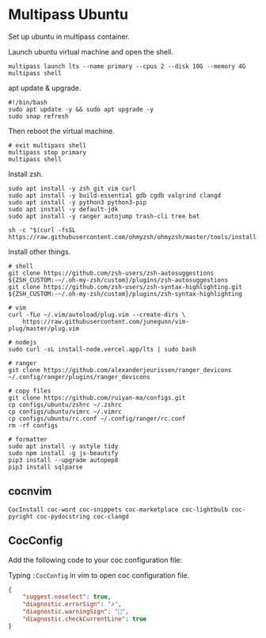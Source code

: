 # Multipass Ubuntu

Set up ubuntu in multipass container. 

Launch ubuntu virtual machine and open the shell. 

```shell
multipass launch lts --name primary --cpus 2 --disk 10G --memory 4G
multipass shell
```

apt update & upgrade. 

```shell
#!/bin/bash
sudo apt update -y && sudo apt upgrade -y
sudo snap refresh
```

Then reboot the virtual machine. 

```shell
# exit multipass shell
multipass stop primary
multipass shell
```

Install zsh. 

```shell
sudo apt install -y zsh git vim curl
sudo apt install -y build-essential gdb cgdb valgrind clangd
sudo apt install -y python3 python3-pip
sudo apt install -y default-jdk
sudo apt install -y ranger autojump trash-cli tree bat

sh -c "$(curl -fsSL https://raw.githubusercontent.com/ohmyzsh/ohmyzsh/master/tools/install.sh)"
```

Install other things. 

```shell
# shell
git clone https://github.com/zsh-users/zsh-autosuggestions ${ZSH_CUSTOM:-~/.oh-my-zsh/custom}/plugins/zsh-autosuggestions
git clone https://github.com/zsh-users/zsh-syntax-highlighting.git ${ZSH_CUSTOM:-~/.oh-my-zsh/custom}/plugins/zsh-syntax-highlighting

# vim
curl -fLo ~/.vim/autoload/plug.vim --create-dirs \
    https://raw.githubusercontent.com/junegunn/vim-plug/master/plug.vim

# nodejs
sudo curl -sL install-node.vercel.app/lts | sudo bash

# ranger
git clone https://github.com/alexanderjeurissen/ranger_devicons ~/.config/ranger/plugins/ranger_devicons

# copy files
git clone https://github.com/ruiyan-ma/configs.git
cp configs/ubuntu/zshrc ~/.zshrc
cp configs/ubuntu/vimrc ~/.vimrc
cp configs/ubuntu/rc.conf ~/.config/ranger/rc.conf
rm -rf configs

# formatter
sudo apt install -y astyle tidy
sudo npm install -g js-beautify
pip3 install --upgrade autopep8
pip3 install sqlparse
```

## cocnvim

```shell
CocInstall coc-word coc-snippets coc-marketplace coc-lightbulb coc-pyright coc-pydocstring coc-clangd
```

## CocConfig

Add the following code to your coc configuration file:

Typing `:CocConfig` in vim to open coc configuration file.

```json
{
    "suggest.noselect": true,
    "diagnostic.errorSign": "✗",
    "diagnostic.warningSign": "",
    "diagnostic.checkCurrentLine": true
}
```
